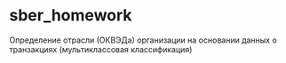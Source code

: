 # sber_homework
Определение отрасли (ОКВЭДа) организации на основании данных о транзакциях (мультиклассовая классификация)
